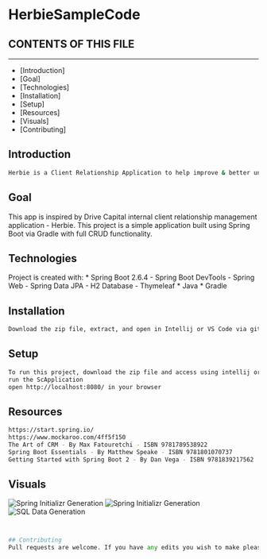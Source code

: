 # HerbieSampleCode

## CONTENTS OF THIS FILE
------------------------
* [Introduction]
* [Goal]
* [Technologies]
* [Installation]
* [Setup]
* [Resources]
* [Visuals]
* [Contributing]

## Introduction
```bash
Herbie is a Client Relationship Application to help improve & better understand the connections between Drive Capital and its business-partners.
```

## Goal
This app is inspired by Drive Capital internal client relationship management application - Herbie. This project is a simple application built using Spring Boot via Gradle with full CRUD functionality. 

## Technologies
Project is created with:
    * Spring Boot 2.6.4
        - Spring Boot DevTools
        - Spring Web
        - Spring Data JPA
        - H2 Database
        - Thymeleaf
    * Java
    * Gradle
    
## Installation
```bash
Download the zip file, extract, and open in Intellij or VS Code via gitbash or terminal. 
```

## Setup
```bash
To run this project, download the zip file and access using intellij or VS Code
run the ScApplication
open http://localhost:8080/ in your browser
```

## Resources 
```bash
https://start.spring.io/
https://www.mockaroo.com/4ff5f150
The Art of CRM - By Max Fatouretchi - ISBN 9781789538922
Spring Boot Essentials - By Matthew Speake - ISBN 9781801070737
Getting Started with Spring Boot 2 - By Dan Vega - ISBN 9781839217562
```

## Visuals
![Spring Initializr Generation](D:\Aman\Documents\GitHub\herbie\Spring_Initializr_Page_1)
![Spring Initializr Generation](D:\Aman\Documents\GitHub\herbie\Spring_Initializr_Page_2)
![SQL Data Generation](D:\Aman\Documents\GitHub\herbie\SQL_Fictious_Data_V2.PNG)
```python


## Contributing
Pull requests are welcome. If you have any edits you wish to make please open an issue first to track keeping purposes. Feel free to create any tests.